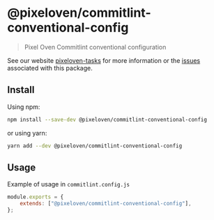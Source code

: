 # @pixeloven/commitlint-conventional-config

> Pixel Oven Commitlint conventional configuration

See our website [pixeloven-tasks](https://github.com/pixeloven/pixeloven) for more information or the [issues](https://github.com/pixeloven/pixeloven) associated with this package.

## Install

Using npm:

```sh
npm install --save-dev @pixeloven/commitlint-conventional-config
```

or using yarn:

```sh
yarn add --dev @pixeloven/commitlint-conventional-config
```

## Usage
Example of usage in `commitlint.config.js`
```javascript
module.exports = {
    extends: ["@pixeloven/commitlint-conventional-config"],
};
```